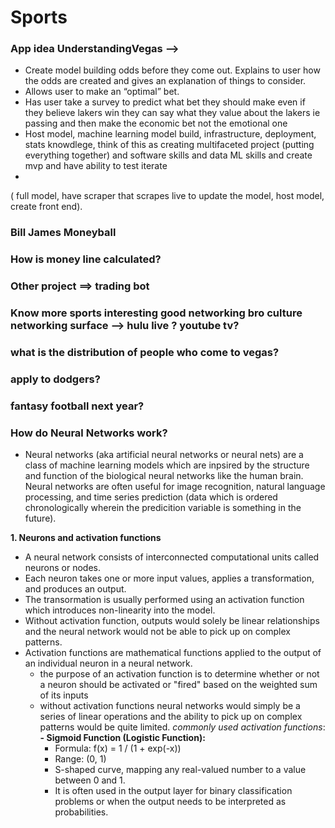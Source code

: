# Sports

### App idea UnderstandingVegas --> 
- Create model building odds before they come out. Explains to user how the odds are created and gives an explanation of things to consider.
- Allows user to make an “optimal” bet.
- Has user take a survey to predict what bet they should make even if they believe lakers win they can say what they value about the lakers ie passing and then make the economic bet not the emotional one 
- Host model, machine learning model build, infrastructure, deployment, stats knowdlege, think of this as creating multifaceted project (putting everything together) and software skills and data ML skills and create mvp and have ability to test iterate
- 

( full model, have scraper that scrapes live to update the model, host model, create front end). 


### Bill James Moneyball

### How is money line calculated?

### Other project ==> trading bot

### Know more sports interesting good networking bro culture networking surface --> hulu live ? youtube tv?

### what is the distribution of people who come to vegas?

### apply to dodgers?

### fantasy football next year?


### How do Neural Networks work? 

- Neural networks (aka artificial neural networks or neural nets) are a class of machine learning models which are inpsired by the structure and function of the biological neural networks like the human brain. Neural networks are often useful for image recognition, natural language processing, and time series prediction (data which is ordered chronologically wherein the predicition variable is something in the future). 

**1. Neurons and activation functions**
- A neural network consists of interconnected computational units called neurons or nodes. 
- Each neuron takes one or more input values, applies a transformation, and produces an output. 
- The transormation is usually performed using an activation function which introduces non-linearity into the model. 
- Without activation function, outputs would solely be linear relationships and the neural network would not be able to pick up on complex patterns. 
- Activation functions are mathematical functions applied to the output of an individual neuron in a neural network. 
    - the purpose of an activation function is to determine whether or not a neuron should be activated or "fired" based on the weighted sum of its inputs
    - without activation functions neural networks would simply be a series of linear operations and the ability to pick up on complex patterns would be quite limited. 
    *commonly used activation functions*:
        **- Sigmoid Function (Logistic Function):**
        - Formula: f(x) = 1 / (1 + exp(-x))
        - Range: (0, 1)
        - S-shaped curve, mapping any real-valued number to a value between 0 and 1.
        - It is often used in the output layer for binary classification problems or when the output needs to be interpreted as probabilities.
